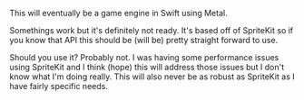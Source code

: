 This will eventually be a game engine in Swift using Metal.
  
Somethings work but it's definitely not ready. It's based off of SpriteKit so if you know that API this should be (will be) pretty straight forward to use.

Should you use it? Probably not. I was having some performance issues using SpriteKit and I think (hope) this will address those issues but I don't know what I'm doing really. This will also never be as robust as SpriteKit as I have fairly specific needs.
 